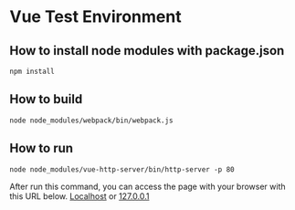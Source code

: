 # Vue Test Environment

## How to install node modules with package.json
```
npm install
```

## How to build
```
node node_modules/webpack/bin/webpack.js
```

## How to run
```
node node_modules/vue-http-server/bin/http-server -p 80
```
After run this command, you can access the page with your browser with this URL below.
[Localhost](http://localhost/#/)
or
[127.0.0.1](http://127.0.0.1/#/)

